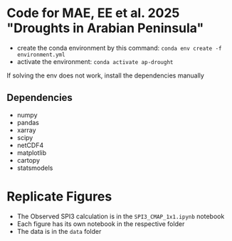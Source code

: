 # Code for MAE, EE et al. 2025 "Droughts in Arabian Peninsula" 

- create the conda environment by this command:
    ```conda env create -f environment.yml```
- activate the environment:
    ```conda activate ap-drought```


If solving the env does not work, install the dependencies manually

## Dependencies

- numpy
- pandas
- xarray
- scipy
- netCDF4
- matplotlib
- cartopy
- statsmodels


# Replicate Figures

- The Observed SPI3 calculation is in the ```SPI3_CMAP_1x1.ipynb``` notebook
- Each figure has its own notebook in the respective folder
- The data is in the ```data``` folder